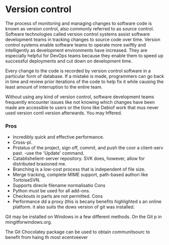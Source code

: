 # Version control

The process of monitoring and managing changes to software code is known as version control, also commonly referred to as source control. Software technologies called version control systems assist software development teams in tracking changes to source code over time. Version control systems enable software teams to operate more swiftly and intelligently as development environments have increased. They are especially helpful for DevOps teams because they enable them to speed up successful deployments and cut down on development time.

Every change to the code is recorded by version control software in a particular form of database. If a mistake is made, programmers can go back in time and review prior iterations of the code to help fix it while causing the least amount of interruption to the entire team.

Without using any kind of version control, software development teams frequently encounter issues like not knowing which changes have been made are accessible to users or the tions like Debiof work that mus never used version contl version afterwards. You may hffered.


### Pros
-	Incredibly quick and effective performance.
-	Cross-pl.
-	Prstatus of the project, sign off, commit, and push the coor a client-serv past.
-use the 'Update' command.
-	Catablishelient-server repository. SVK does, however, allow for distributed brasioned me.
-	Branching is a low-cost process that is independent of file size.
-	Merge tracking, complete MIME support, path-based authori like TortoiseSVN.
-	Supports direcle filename normalisatio Cons
-	Python must be used for all add-ons.
-	Checkouts in parts are not permitted.
 Cons
-	Performance dd a proxy (this is becany benefits highlighted s an online platform. it also suits the dows version of git was installed. 

Git may be installed on Windows in a few different methods. On the Git p in mingitforwindows.org.

The Git Chocolatey package can be used to obtain communitsourc to benefit from haing th most ecentveever 
